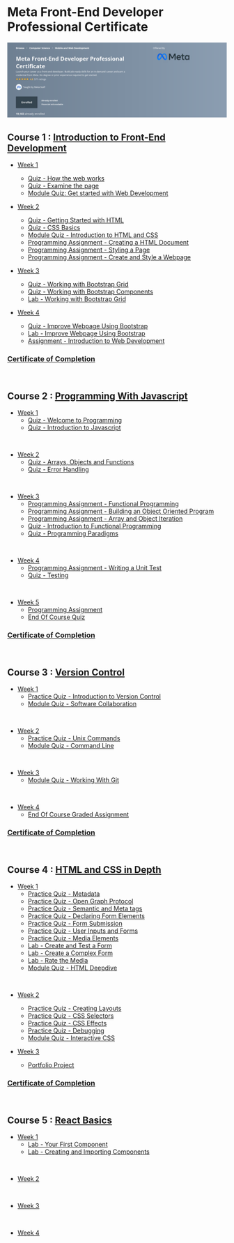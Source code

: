 # Meta Front-End Developer Professional Certificate

![master_head](/master_head.png)

## Course 1 : [Introduction to Front-End Development](https://www.coursera.org/learn/introduction-to-front-end-development)

- [Week 1](/C1-introduction-to-front-end-development/week1/)

  - [Quiz - How the web works](/C1-introduction-to-front-end-development/week1/q-How-the-web-works/)
  - [Quiz - Examine the page](/C1-introduction-to-front-end-development/week1/q-examine-the-page/)
  - [Module Quiz: Get started with Web Development](/C1-introduction-to-front-end-development/week1/q-getting-started-with-web-dev/)

- [Week 2](/C1-introduction-to-front-end-development/week2/)

  - [Quiz - Getting Started with HTML](/C1-introduction-to-front-end-development/week2/q1-getting-started-with-html/)
  - [Quiz - CSS Basics](/C1-introduction-to-front-end-development/week2/q2-css-basics/)
  - [Module Quiz - Introduction to HTML and CSS](/C1-introduction-to-front-end-development/week2/q3-introduction-to-html-and-css/)
  - [Programming Assignment - Creating a HTML Document](/C1-introduction-to-front-end-development/week2/C1W2A1-Creating-a-html-document/)
  - [Programming Assignment - Styling a Page](/C1-introduction-to-front-end-development/week2/C1W2A2-styling-a-page/)
  - [Programming Assignment - Create and Style a Webpage](/C1-introduction-to-front-end-development/week2/C1W2A3-create-and-style-a-webpage/)

- [Week 3](/C1-introduction-to-front-end-development/week3/)

  - [Quiz - Working with Bootstrap Grid](/C1-introduction-to-front-end-development/week3/q1-working-with-bootstrap-grid/)
  - [Quiz - Working with Bootstrap Components](/C1-introduction-to-front-end-development/week3/q2-working-with-bootstrap-components/)
  - [Lab - Working with Bootstrap Grid](/C1-introduction-to-front-end-development/week3/lab1-working-with-bootstrap-grid/)

- [Week 4](/C1-introduction-to-front-end-development/week4/)
  - [Quiz - Improve Webpage Using Bootstrap](/C1-introduction-to-front-end-development/week4/q1-improve-webpage-with-bootstrap/)
  - [Lab - Improve Webpage Using Bootstrap](/C1-introduction-to-front-end-development/week4/lab-improve-webpage-with-bootstrap/)
  - [Assignment - Introduction to Web Development](/C1-introduction-to-front-end-development/week4/assignment-intro-to-web-dev/)

### [Certificate of Completion](https://coursera.org/share/e3c3644964d5b227548708fc8deee4f8)

<br/>

## Course 2 : [Programming With Javascript](/C2-Programming-with-Javascript/)

- [Week 1](/C2-Programming-with-Javascript/week1/)
  - [Quiz - Welcome to Programming](/C2-Programming-with-Javascript/week1/practice-quiz-welcome-to-programming%20/)
  - [Quiz - Introduction to Javascript](/C2-Programming-with-Javascript/week1/practice-quiz-introduction-to-js/)

<br/>

- [Week 2](/C2-Programming-with-Javascript/week2/)
  - [Quiz - Arrays, Objects and Functions](/C2-Programming-with-Javascript/week2/practice-quiz-arrays-objects-and-functions/)
  - [Quiz - Error Handling](/C2-Programming-with-Javascript/week2/practice-quiz-Error-handling/)

<br/>

- [Week 3](/C2-Programming-with-Javascript/week3/)
  - [Programming Assignment - Functional Programming](/C2-Programming-with-Javascript/week3/functional_programming/)
  - [Programming Assignment - Building an Object Oriented Program](/C2-Programming-with-Javascript/week3/building-an-oop/)
  - [Programming Assignment - Array and Object Iteration](/C2-Programming-with-Javascript/week3/array-and-object-iteration/)
  - [Quiz - Introduction to Functional Programming](/C2-Programming-with-Javascript/week3/practice-quiz-intro-to-functional-programming/)
  - [Quiz - Programming Paradigms](/C2-Programming-with-Javascript/week3/programming-paradigms/)

<br/>

- [Week 4](/C2-Programming-with-Javascript/week4/)
  - [Programming Assignment - Writing a Unit Test](/C2-Programming-with-Javascript/week4/w4a1/)
  - [Quiz - Testing](/C2-Programming-with-Javascript/week4/practice-quiz-testing/)

<br/>

- [Week 5](/C2-Programming-with-Javascript/week5/)
  - [Programming Assignment](/C2-Programming-with-Javascript/week5/w5a1/)
  - [End Of Course Quiz](/C2-Programming-with-Javascript/week5/end-of-course/)

### [Certificate of Completion](https://coursera.org/share/776b08764b581700c0eabb28294530ed)

<br/>

## Course 3 : [Version Control](/C3-Version-Control/)

- [Week 1](/C3-Version-Control/week1/)
  - [Practice Quiz - Introduction to Version Control](/C3-Version-Control/week1/practice-quiz-Introduction-to-version-control/)
  - [Module Quiz - Software Collaboration](/C3-Version-Control/week1/module-quiz-software-colloboration/)

<br/>

- [Week 2](/C3-Version-Control/week2)
  - [Practice Quiz - Unix Commands](/C3-Version-Control/week2/practice-quiz-unix-commands/)
  - [Module Quiz - Command Line](/C3-Version-Control/week2/module-quiz-command-line/)

<br/>

- [Week 3](/C3-Version-Control/week3)
  - [Module Quiz - Working With Git](/C3-Version-Control/week3/module-quiz-working-with-git/)

<br/>

- [Week 4](/C3-Version-Control/week4)
  - [End Of Course Graded Assignment](/C3-Version-Control/week4/end-of-course-graded-assignment/)

### [Certificate of Completion](https://coursera.org/share/cb29e1116b2df1db2518e21f2f218c33)

<br/>

## Course 4 : [HTML and CSS in Depth](/C4-HTML-and-CSS-in-depth/)

- [Week 1](/C4-HTML-and-CSS-in-depth/week1/)
  - [Practice Quiz - Metadata](/C4-HTML-and-CSS-in-depth/week1/practice-quiz-metadata/)
  - [Practice Quiz - Open Graph Protocol](/C4-HTML-and-CSS-in-depth/week1/practice-quiz-open-graph-protocol/)
  - [Practice Quiz - Semantic and Meta tags](/C4-HTML-and-CSS-in-depth/week1/practice-quiz-semantic-and-meta-tags/)
  - [Practice Quiz - Declaring Form Elements](/C4-HTML-and-CSS-in-depth/week1/practice-quiz-declaring-form-elements/)
  - [Practice Quiz - Form Submission](/C4-HTML-and-CSS-in-depth/week1/practice-quiz-form-submission/)
  - [Practice Quiz - User Inputs and Forms](/C4-HTML-and-CSS-in-depth/week1/practice-quiz-user-inputs-and-forms/)
  - [Practice Quiz - Media Elements](/C4-HTML-and-CSS-in-depth/week1/practice-quiz-media-elements/)
  - [Lab - Create and Test a Form](/C4-HTML-and-CSS-in-depth/week1/lab-create-and-test-a-form/)
  - [Lab - Create a Complex Form](/C4-HTML-and-CSS-in-depth/week1/lab-create-a-complex-form/)
  - [Lab - Rate the Media](/C4-HTML-and-CSS-in-depth/week1/lab-rate-the-media/)
  - [Module Quiz - HTML Deepdive](/C4-HTML-and-CSS-in-depth/week1/module-quiz-HTML-deepdive/)

<br/>

- [Week 2](/C4-HTML-and-CSS-in-depth/week2/)
  - [Practice Quiz - Creating Layouts](/C4-HTML-and-CSS-in-depth/week2/practice-quiz-creating-layouts/)
  - [Practice Quiz - CSS Selectors](/C4-HTML-and-CSS-in-depth/week2/practice-quiz-css-selectors/)
  - [Practice Quiz - CSS Effects](/C4-HTML-and-CSS-in-depth/week2/practice-quiz-css-effects/)
  - [Practice Quiz - Debugging](/C4-HTML-and-CSS-in-depth/week2/practice-quiz-debugging/)
  - [Module Quiz - Interactive CSS](/C4-HTML-and-CSS-in-depth/week2/module-quiz-interactive-css/)

- [Week 3](/C4-HTML-and-CSS-in-depth/week3/)
  - [Portfolio Project](/C4-HTML-and-CSS-in-depth/week3/portfolio-project/)


### [Certificate of Completion](https://coursera.org/share/664362a0323604f63d3917f832d95d2c)


<br/>

## Course 5 : [React Basics](/C5-React-Basics/)

- [Week 1](/C5-React-Basics/week1/)
  - [Lab - Your First Component](/C5-React-Basics/week1/lab-your-first-component/)
  - [Lab - Creating and Importing Components](/C5-React-Basics/week1/lab-creating-and-importing-components/)

<br/>

- [Week 2](/C5-React-Basics/week2/)

<br/>


- [Week 3](/C5-React-Basics/week3/)

<br/>


- [Week 4](/C5-React-Basics/week4/)
